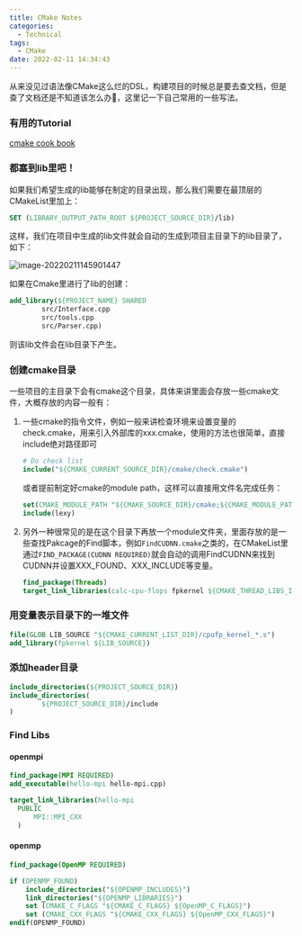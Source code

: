 ```yaml
---
title: CMake Notes
categories:
  - Technical
tags:
  - CMake
date: 2022-02-11 14:34:43
---
```


从来没见过语法像CMake这么烂的DSL，构建项目的时候总是要去查文档，但是查了文档还是不知道该怎么办💢，这里记一下自己常用的一些写法。

<!-- more -->

### 有用的Tutorial

[cmake cook book](https://www.kancloud.cn/csyangbinbin/cmake-cookbook1/2157907)

### 都塞到lib里吧！

如果我们希望生成的lib能够在制定的目录出现，那么我们需要在最顶层的CMakeList里加上：

```cmake
SET (LIBRARY_OUTPUT_PATH_ROOT ${PROJECT_SOURCE_DIR}/lib)
```

这样，我们在项目中生成的lib文件就会自动的生成到项目主目录下的lib目录了，如下：

![image-20220211145901447](https://leiblog-imgbed.oss-cn-beijing.aliyuncs.com/img/image-20220211145901447.png)

如果在Cmake里进行了lib的创建：

```cmake
add_library(${PROJECT_NAME} SHARED
        src/Interface.cpp
        src/tools.cpp
        src/Parser.cpp)
```

则该lib文件会在lib目录下产生。

### 创建cmake目录

一些项目的主目录下会有cmake这个目录，具体来讲里面会存放一些cmake文件，大概存放的内容一般有：

1. 一些cmake的指令文件，例如一般来讲检查环境来设置变量的check.cmake，用来引入外部库的xxx.cmake，使用的方法也很简单，直接include绝对路径即可

   ```cmake
   # Do check list
   include("${CMAKE_CURRENT_SOURCE_DIR}/cmake/check.cmake")
   ```

   或者提前制定好cmake的module path，这样可以直接用文件名完成任务：

   ```cmake
   set(CMAKE_MODULE_PATH "${CMAKE_SOURCE_DIR}/cmake;${CMAKE_MODULE_PATH}")
   include(lexy)
   ```

2. 另外一种很常见的是在这个目录下再放一个module文件夹，里面存放的是一些查找Pakcage的Find脚本，例如`FindCUDNN.cmake`之类的，在CMakeList里通过`FIND_PACKAGE(CUDNN REQUIRED)`就会自动的调用FindCUDNN来找到CUDNN并设置XXX_FOUND、XXX_INCLUDE等变量。

   ```cmake
   find_package(Threads)
   target_link_libraries(calc-cpu-flops fpkernel ${CMAKE_THREAD_LIBS_INIT})
   ```

### 用变量表示目录下的一堆文件

```cmake
file(GLOB LIB_SOURCE "${CMAKE_CURRENT_LIST_DIR}/cpufp_kernel_*.s")
add_library(fpkernel ${LIB_SOURCE})
```

### 添加header目录

```cmake
include_directories(${PROJECT_SOURCE_DIR})
include_directories(
        ${PROJECT_SOURCE_DIR}/include
)
```

### Find Libs

#### openmpi

```cmake
find_package(MPI REQUIRED)
add_executable(hello-mpi hello-mpi.cpp)

target_link_libraries(hello-mpi
  PUBLIC
 	  MPI::MPI_CXX
  )
```

#### openmp

```cmake
find_package(OpenMP REQUIRED)

if (OPENMP_FOUND)
    include_directories("${OPENMP_INCLUDES}")
    link_directories("${OPENMP_LIBRARIES}")
    set (CMAKE_C_FLAGS "${CMAKE_C_FLAGS} ${OpenMP_C_FLAGS}")
    set (CMAKE_CXX_FLAGS "${CMAKE_CXX_FLAGS} ${OpenMP_CXX_FLAGS}")
endif(OPENMP_FOUND)
```
